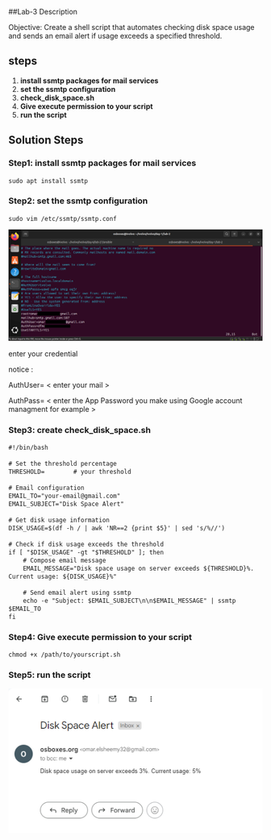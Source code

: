 ##Lab-3 Description  

 Objective: Create a shell script that automates checking disk space usage and sends an email alert if usage exceeds a specified threshold.

## steps 
 1. **install ssmtp packages for mail services**
 2. **set the ssmtp configuration**
 3. **check_disk_space.sh**
 4. **Give execute permission to your script**
 5. **run the script**

## Solution Steps

### Step1: install ssmtp packages for mail services
```
sudo apt install ssmtp
```

### Step2: set the ssmtp configuration
```
sudo vim /etc/ssmtp/ssmtp.conf
```
![](https://github.com/omarshaban32/ivolvo/blob/main/day-1/lab-2/ssmtp.png)

enter your credential

notice :

AuthUser= < enter your mail >

AuthPass= < enter the App Password you make using Google account managment for example >

### Step3: create check_disk_space.sh
```
#!/bin/bash

# Set the threshold percentage
THRESHOLD=        # your threshold

# Email configuration
EMAIL_TO="your-email@gmail.com"
EMAIL_SUBJECT="Disk Space Alert"

# Get disk usage information
DISK_USAGE=$(df -h / | awk 'NR==2 {print $5}' | sed 's/%//')

# Check if disk usage exceeds the threshold
if [ "$DISK_USAGE" -gt "$THRESHOLD" ]; then
    # Compose email message
    EMAIL_MESSAGE="Disk space usage on server exceeds ${THRESHOLD}%. Current usage: ${DISK_USAGE}%"

    # Send email alert using ssmtp
    echo -e "Subject: $EMAIL_SUBJECT\n\n$EMAIL_MESSAGE" | ssmtp $EMAIL_TO
fi
```

### Step4: Give execute permission to your script
```
chmod +x /path/to/yourscript.sh
```

### Step5: run the script

![](https://github.com/omarshaban32/ivolvo/blob/main/day-1/lab-2/mail.png)
